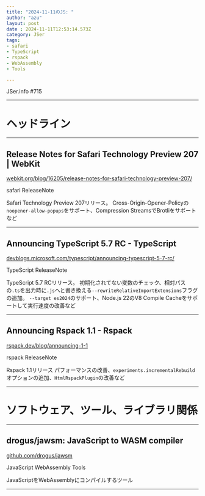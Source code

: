 ```yaml
---
title: "2024-11-11のJS: "
author: "azu"
layout: post
date : 2024-11-11T12:53:14.573Z
category: JSer
tags:
- safari
- TypeScript
- rspack
- WebAssembly
- Tools

---
```


JSer.info #715

----

<h1 class="site-genre">ヘッドライン</h1>

----

## Release Notes for Safari Technology Preview 207 | WebKit
[webkit.org/blog/16205/release-notes-for-safari-technology-preview-207/](https://webkit.org/blog/16205/release-notes-for-safari-technology-preview-207/ "Release Notes for Safari Technology Preview 207 | WebKit")
<p class="jser-tags jser-tag-icon"><span class="jser-tag">safari</span> <span class="jser-tag">ReleaseNote</span></p>

Safari Technology Preview 207リリース。
Cross-Origin-Opener-Policyの`noopener-allow-popups`をサポート、Compression StreamsでBrotliをサポートなど


----

## Announcing TypeScript 5.7 RC - TypeScript
[devblogs.microsoft.com/typescript/announcing-typescript-5-7-rc/](https://devblogs.microsoft.com/typescript/announcing-typescript-5-7-rc/ "Announcing TypeScript 5.7 RC - TypeScript")
<p class="jser-tags jser-tag-icon"><span class="jser-tag">TypeScript</span> <span class="jser-tag">ReleaseNote</span></p>

TypeScript 5.7 RCリリース。
初期化されてない変数のチェック、相対パスの`.ts`を出力時に`.js`へと書き換える`--rewriteRelativeImportExtensions`フラグの追加。
`--target es2024`のサポート、Node.js 22のV8 Compile Cacheをサポートして実行速度の改善など


----

## Announcing Rspack 1.1 - Rspack
[rspack.dev/blog/announcing-1-1](https://rspack.dev/blog/announcing-1-1 "Announcing Rspack 1.1 - Rspack")
<p class="jser-tags jser-tag-icon"><span class="jser-tag">rspack</span> <span class="jser-tag">ReleaseNote</span></p>

Rspack 1.1リリース
パフォーマンスの改善、`experiments.incrementalRebuild`オプションの追加、`HtmlRspackPlugin`の改善など


----
<h1 class="site-genre">ソフトウェア、ツール、ライブラリ関係</h1>

----

## drogus/jawsm: JavaScript to WASM compiler
[github.com/drogus/jawsm](https://github.com/drogus/jawsm "drogus/jawsm: JavaScript to WASM compiler")
<p class="jser-tags jser-tag-icon"><span class="jser-tag">JavaScript</span> <span class="jser-tag">WebAssembly</span> <span class="jser-tag">Tools</span></p>

JavaScriptをWebAssemblyにコンパイルするツール


----
